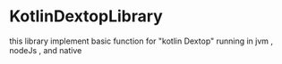 # KotlinDextopLibrary
this library implement basic function for "kotlin Dextop"  running in jvm , nodeJs ,  and native   
